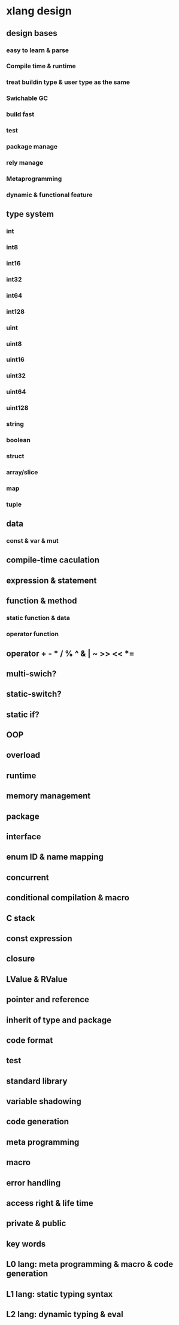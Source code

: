 # xlang design

## design bases
### easy to learn & parse
### Compile time & runtime
### treat buildin type & user type as the same
### Swichable GC
### build fast
### test
### package manage
### rely manage
### Metaprogramming
### dynamic & functional feature

## type system
### int
### int8
### int16
### int32
### int64
### int128
### uint
### uint8
### uint16
### uint32
### uint64
### uint128
### string
### boolean
### struct
### array/slice
### map
### tuple

## data
### const & var & mut
## compile-time caculation
## expression & statement
## function & method
### static function & data
### operator function
## operator  + - * / % ^ & | ~ >> << *=
## multi-swich?
## static-switch?
## static if?
## OOP
## overload
## runtime
## memory management
## package
## interface
## enum ID & name mapping
## concurrent
## conditional compilation & macro
## C stack
## const expression
## closure
## LValue & RValue
## pointer and reference
## inherit of type and package
## code format
## test
## standard library
## variable shadowing
## code generation
## meta programming
## macro
## error handling
## access right & life time
## private & public
## key words

## L0 lang: meta programming & macro & code generation
## L1 lang: static typing syntax
## L2 lang: dynamic typing & eval
